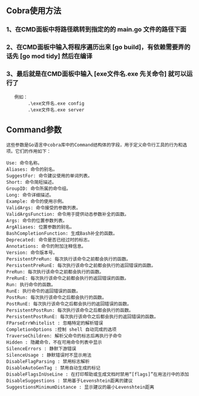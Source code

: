 
## Cobra使用方法

### 1、在CMD面板中将路径跳转到指定的的 main.go 文件的路径下面

### 2、在CMD面板中输入将程序遍历出来 [go build]，有依赖需要弄的话先 [go mod tidy] 然后在编译

### 3、最后就是在CMD面板中输入 [exe文件名.exe 先关命令] 就可以运行了
       例如：
            .\exe文件名.exe config
            .\exe文件名.exe server


## Command参数
    这些参数是Go语言中cobra库中的Command结构体的字段，用于定义命令行工具的行为和选项。它们的作用如下：

    Use: 命令名称。
    Aliases: 命令的别名。
    SuggestFor: 命令建议使用的单词列表。
    Short: 命令简短描述。
    GroupID: 命令所属的命令组。
    Long: 命令详细描述。
    Example: 命令的使用示例。
    ValidArgs: 命令接受的参数列表。
    ValidArgsFunction: 命令用于提供动态参数补全的函数。
    Args: 命令的位置参数列表。
    ArgAliases: 位置参数的别名。
    BashCompletionFunction: 生成Bash补全的函数。
    Deprecated: 命令是否已经过时的标志。
    Annotations: 命令的附加注释信息。
    Version: 命令版本号。
    PersistentPreRun: 每次执行该命令之前都会执行的函数。
    PersistentPreRunE: 每次执行该命令之前都会执行的返回错误的函数。
    PreRun: 每次执行该命令之前都会执行的函数。
    PreRunE: 每次执行该命令之前都会执行的返回错误的函数。
    Run: 执行命令的函数。
    RunE: 执行命令的返回错误的函数。
    PostRun: 每次执行该命令之后都会执行的函数。
    PostRunE: 每次执行该命令之后都会执行的返回错误的函数。
    PersistentPostRun: 每次执行该命令之后都会执行的函数。
    PersistentPostRunE: 每次执行该命令之后都会执行的返回错误的函数。
    FParseErrWhitelist : 忽略特定的解析错误
    CompletionOptions :控制 shell 自动完成的选项
    TraverseChildren: 解析父命令的标志后再执行子命令
    Hidden : 隐藏命令，不在可用命令列表中显示
    SilenceErrors : 静默下游错误
    SilenceUsage : 静默错误时不显示用法
    DisableFlagParsing : 禁用标志解析
    DisableAutoGenTag : 禁用自动生成的标记
    DisableFlagsInUseLine : 在打印帮助或生成文档时禁用“[flags]”在用法行中的添加
    DisableSuggestions : 禁用基于Levenshtein距离的建议
    SuggestionsMinimumDistance : 显示建议的最小Levenshtein距离


